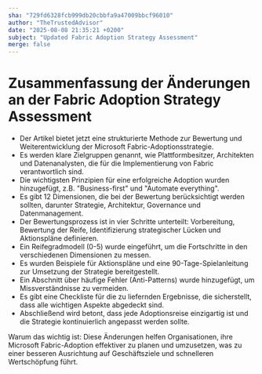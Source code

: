 ```yaml
---
sha: "729fd6328fcb999db20cbbfa9a47009bbcf96010"
author: "TheTrustedAdvisor"
date: "2025-08-08 21:35:21 +0200"
subject: "Updated Fabric Adoption Strategy Assessment"
merge: false
---
```


# Zusammenfassung der Änderungen an der Fabric Adoption Strategy Assessment

- Der Artikel bietet jetzt eine strukturierte Methode zur Bewertung und Weiterentwicklung der Microsoft Fabric-Adoptionsstrategie.
- Es werden klare Zielgruppen genannt, wie Plattformbesitzer, Architekten und Datenanalysten, die für die Implementierung von Fabric verantwortlich sind.
- Die wichtigsten Prinzipien für eine erfolgreiche Adoption wurden hinzugefügt, z.B. "Business-first" und "Automate everything".
- Es gibt 12 Dimensionen, die bei der Bewertung berücksichtigt werden sollten, darunter Strategie, Architektur, Governance und Datenmanagement.
- Der Bewertungsprozess ist in vier Schritte unterteilt: Vorbereitung, Bewertung der Reife, Identifizierung strategischer Lücken und Aktionspläne definieren.
- Ein Reifegradmodell (0-5) wurde eingeführt, um die Fortschritte in den verschiedenen Dimensionen zu messen.
- Es wurden Beispiele für Aktionspläne und eine 90-Tage-Spielanleitung zur Umsetzung der Strategie bereitgestellt.
- Ein Abschnitt über häufige Fehler (Anti-Patterns) wurde hinzugefügt, um Missverständnisse zu vermeiden.
- Es gibt eine Checkliste für die zu liefernden Ergebnisse, die sicherstellt, dass alle wichtigen Aspekte abgedeckt sind.
- Abschließend wird betont, dass jede Adoptionsreise einzigartig ist und die Strategie kontinuierlich angepasst werden sollte.

Warum das wichtig ist: Diese Änderungen helfen Organisationen, ihre Microsoft Fabric-Adoption effektiver zu planen und umzusetzen, was zu einer besseren Ausrichtung auf Geschäftsziele und schnelleren Wertschöpfung führt.

